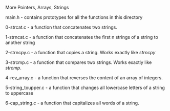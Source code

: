 More Pointers, Arrays, Strings

main.h - contains prototypes for all the functions in this directory

0-strcat.c - a function that concatenates two strings.

1-strncat.c - a function that concatenates the first n strings of a string to another string

2-strncpy.c - a function that copies a string. Works exactly like *strncpy*

3-strcmp.c - a function that compares two strings. Works exactly like *strcmp*.

4-rev_array.c - a function that reverses the content of an array of integers.

5-string_toupper.c - a function that changes all lowercase letters of a string to uppercase

6-cap_string.c - a function that capitalizes all words of a string.
